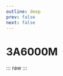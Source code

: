 ```yaml
---
outline: deep
prev: false
next: false
---
```

# 3A6000M

::: raw
<ClientOnly>
    <CpuTable chips="3A6000M" />
</ClientOnly>
:::

<script setup>
    import CpuTable from "../../../components/chips/cpu_table.vue"
</script>
